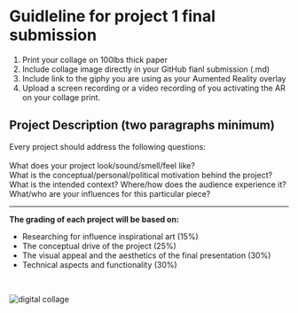# Guidleline for project 1 final submission

1. Print your collage on 100lbs thick paper
2. Include collage image directly in your GitHub fianl submission (.md)
3. Include link to the giphy you are using as your Aumented Reality overlay
4. Upload a screen recording or a video recording of you activating the AR on your collage print.

## Project Description (two paragraphs minimum)
Every project should address the following questions:
<br><br>
What does your project look/sound/smell/feel like? <br>
What is the conceptual/personal/political motivation behind the project?<br>
What is the intended context? Where/how does the audience experience it?<br>
What/who are your influences for this particular piece?

____
**The grading of each project will be based on:**
<br>
* Researching for influence inspirational art (15%) <br>
* The conceptual drive of the project (25%) <br>
* The visual appeal and the aesthetics of the final presentation (30%) <br>
* Technical aspects and functionality (30%) 
<br>

![digital collage](https://i.imgur.com/J5FClnq.jpg)
